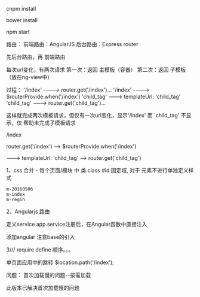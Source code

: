 cnpm install

bower install

npm start

路由：
前端路由：AngularJS
后台路由：Express router

先后台路由，再 前端路由


每次url变化，有两次请求
第一次：返回 主模板（容器）
第二次：返回 子模板（放在ng-view中）


过程：
'/index'  ----> router.get('/index')...
'/index'  ----> $routerProvide.when('/index')
'child_tag' ---> templateUrl: 'child_tag'
'child_tag' ---> router.get('child_tag')...

这样就完成两次模板请求，但仅有一次url变化，显示'/index'
而 'child_tag' 不显示，仅 帮助未完成子模板请求


/index

router.get('/index')  --> $routerProvide.when('/index')

---> templateUrl: 'child_tag'  --> router.get('child_tag')


1、css 合并 - 每个页面/模块 中 类.class #id 固定域, 对于 元素不进行单独定义样式

	m-20160506
	m-index
	m-regin
2、Angularjs 路由

定义service
app.service注册后，在Angular函数中直接注入

添加angular 注意base的引入

3///
require define  顺序。。。

单页面应用中的跳转
$location.path('/index');

问题：
首次加载慢的问题--按需加载

此版本已解决首次加载慢的问题
